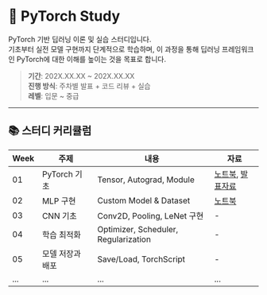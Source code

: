 # 🧠 PyTorch Study

PyTorch 기반 딥러닝 이론 및 실습 스터디입니다.  
기초부터 실전 모델 구현까지 단계적으로 학습하며, 이 과정을 통해 딥러닝 프레임워크인 PyTorch에 대한 이해를 높이는 것을 목표로 합니다.

> **기간**: 202X.XX.XX ~ 202X.XX.XX  
> **진행 방식**: 주차별 발표 + 코드 리뷰 + 실습  
> **레벨**: 입문 ~ 중급

---

## 📚 스터디 커리큘럼

| Week | 주제 | 내용 | 자료 |
|------|------|------|------|
| 01 | PyTorch 기초 | Tensor, Autograd, Module | [노트북](./week01/), [발표자료](./week01/slides.pdf) |
| 02 | MLP 구현 | Custom Model & Dataset | [노트북](./week02/) |
| 03 | CNN 기초 | Conv2D, Pooling, LeNet 구현 | - |
| 04 | 학습 최적화 | Optimizer, Scheduler, Regularization | - |
| 05 | 모델 저장과 배포 | Save/Load, TorchScript | - |
| ... | ... | ... | ... |

